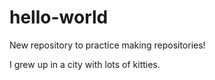 # hello-world
New repository to practice making repositories!

I grew up in a city with lots of kitties.
